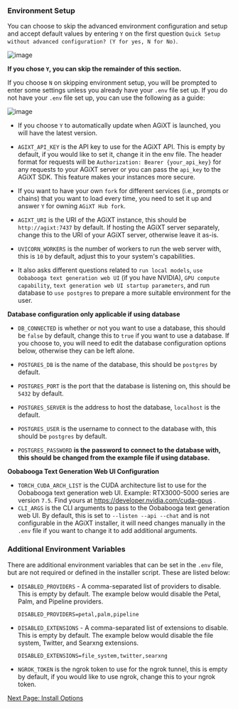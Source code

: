 ### Environment Setup
You can choose to skip the advanced environment configuration and setup and accept default values by entering `Y` on the first question `Quick Setup without advanced configuration? (Y for yes, N for No)`.

![image](https://github.com/Josh-XT/AGiXT/assets/102809327/7539d4cf-8081-4bca-97b9-a2affb427d59)

**If you chose `Y`, you can skip the remainder of this section.**

If you choose `N` on skipping environment setup, you will be prompted to enter some settings unless you already have your `.env` file set up.  If you do not have your `.env` file set up, you can use the following as a guide:

![image](https://github.com/Josh-XT/AGiXT/assets/102809327/c8ae9698-f1e0-44b8-9fb2-85cb66b684b7)

- If you choose `Y` to automatically update when AGiXT is launched, you will have the latest version.

- `AGIXT_API_KEY` is the API key to use for the AGiXT API.  This is empty by default, if you would like to set it, change it in the env file.  The header format for requests will be `Authorization: Bearer {your_api_key}` for any requests to your AGiXT server or you can pass the `api_key` to the AGiXT SDK. This feature makes your instances more secure.

- If you want to have your own `fork` for different services (i.e., prompts or chains) that you want to load every time, you need to set it up and answer `Y` for owning `AGiXT Hub fork`.

- `AGIXT_URI` is the URI of the AGiXT instance, this should be `http://agixt:7437` by default. If hosting the AGiXT server separately, change this to the URI of your AGiXT server, otherwise leave it as-is.

- `UVICORN_WORKERS` is the number of workers to run the web server with, this is `10` by default, adjust this to your system's capabilities.

- It also asks different questions related to `run local models`, `use Oobabooga text generation web UI` (if you have NVIDIA), `GPU compute capability`, `text generation web UI startup parameters`, and run database to `use postgres` to prepare a more suitable environment for the user.

**Database configuration only applicable if using database**

- `DB_CONNECTED` is whether or not you want to use a database, this should be `false` by default, change this to `true` if you want to use a database. If you choose to, you will need to edit the database configuration options below, otherwise they can be left alone.
<!-- - `POSTGRES_SERVER` is the name of the database server, this should be `db` by default. -->
- `POSTGRES_DB` is the name of the database, this should be `postgres` by default.
  
- `POSTGRES_PORT` is the port that the database is listening on, this should be `5432` by default.

- `POSTGRES_SERVER` is the address to host the database, `localhost` is the default.
  
- `POSTGRES_USER` is the username to connect to the database with, this should be `postgres` by default.
  
- `POSTGRES_PASSWORD` **is the password to connect to the database with, this should be changed from the example file if using database.**

**Oobabooga Text Generation Web UI Configuration**

- `TORCH_CUDA_ARCH_LIST` is the CUDA architecture list to use for the Oobabooga text generation web UI. Example: RTX3000-5000 series are version `7.5`. Find yours at https://developer.nvidia.com/cuda-gpus .
- `CLI_ARGS` is the CLI arguments to pass to the Oobabooga text generation web UI. By default, this is set to `--listen --api --chat` and is not configurable in the AGiXT installer, it will need changes manually in the `.env` file if you want to change it to add additional arguments.

### Additional Environment Variables

There are additional environment variables that can be set in the `.env` file, but are not required or defined in the installer script.  These are listed below:

- `DISABLED_PROVIDERS` - A comma-separated list of providers to disable.  This is empty by default. The example below would disable the Petal, Palm, and Pipeline providers.
    ```
    DISABLED_PROVIDERS=petal,palm,pipeline
    ```

- `DISABLED_EXTENSIONS` - A comma-separated list of extensions to disable.  This is empty by default. The example below would disable the file system, Twitter, and Searxng extensions.
    ```
    DISABLED_EXTENSIONS=file_system,twitter,searxng
    ```

- `NGROK_TOKEN` is the ngrok token to use for the ngrok tunnel, this is empty by default, if you would like to use ngrok, change this to your ngrok token.

[Next Page: Install Options](https://josh-xt.github.io/AGiXT/1-Getting%20started/2-Install%20Options.html)
